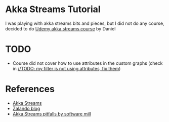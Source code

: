 # Akka Streams Tutorial

I was playing with akka streams bits and pieces, but I did not do any course, decided to do [Udemy akka streams course](https://www.udemy.com/course/akka-streams/) by Daniel


# TODO 
- Course did not cover how to use attributes in the custom graphs (check in [//TODO: my filter is not using attributes, fix them](./src/test/scala/tutorial/akka/streams/dynamic/CustomFilterFlowSpec.scala))

# References

- [Akka Streams](https://doc.akka.io/docs/akka/current/stream/index.html)
- [Zalando blog](https://engineering.zalando.com/posts/2017/01/about-akka-streams.html)
- [Akka Streams pitfalls by software mill](https://blog.softwaremill.com/akka-streams-pitfalls-to-avoid-part-2-f93e60746c58)